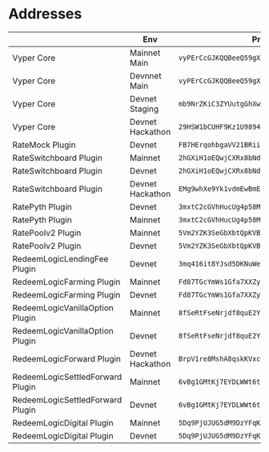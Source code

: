 # Addresses

|                                  | Env              | Program                                        | Upgrade authority                              |
| -------------------------------- | ---------------- | ---------------------------------------------- | ---------------------------------------------- |
| Vyper Core                       | Mainnet Main     | `vyPErCcGJKQQBeeQ59gXcWrDyU4vBrq8qQfacwmsAsp`  | `DpfQodEMtBjx7X8Y8VhC9THo18YVZmUtvm6ASCVFThxh` |
| Vyper Core                       | Devnnet Main     | `vyPErCcGJKQQBeeQ59gXcWrDyU4vBrq8qQfacwmsAsp`  | `DpfQodEMtBjx7X8Y8VhC9THo18YVZmUtvm6ASCVFThxh` |
| Vyper Core                       | Devnet Staging   | `mb9NrZKiC3ZYUutgGhXwwkAL6Jkvmu5WLDbxWRZ8L9U`  | `DpfQodEMtBjx7X8Y8VhC9THo18YVZmUtvm6ASCVFThxh` |
| Vyper Core                       | Devnet Hackathon | `29HSW1bCUHF9Kz1U9894nc9ycFCWTTTLMmKZmZ5qLwgT` | `DpfQodEMtBjx7X8Y8VhC9THo18YVZmUtvm6ASCVFThxh` |
| RateMock Plugin                  | Devnet           | `FB7HErqohbgaVV21BRiiMTuiBpeUYT8Yw7Z6EdEL7FAG` | `DpfQodEMtBjx7X8Y8VhC9THo18YVZmUtvm6ASCVFThxh` |
| RateSwitchboard Plugin           | Mainnet          | `2hGXiH1oEQwjCXRx8bNdHTi49ScZp7Mj2bxcjxtULKe1` | `DpfQodEMtBjx7X8Y8VhC9THo18YVZmUtvm6ASCVFThxh` |
| RateSwitchboard Plugin           | Devnet           | `2hGXiH1oEQwjCXRx8bNdHTi49ScZp7Mj2bxcjxtULKe1` | `DpfQodEMtBjx7X8Y8VhC9THo18YVZmUtvm6ASCVFThxh` |
| RateSwitchboard Plugin           | Devnet Hackathon | `EMg9whXe9Yk1vdmEwBmEfnucRAaombxC4HW1LyRy1tWD` | `DpfQodEMtBjx7X8Y8VhC9THo18YVZmUtvm6ASCVFThxh` |
| RatePyth Plugin                  | Devnet           | `3mxtC2cGVhHucUg4p58MVzVqUKLyiy1zWqRkRQdgUBPT` | `DpfQodEMtBjx7X8Y8VhC9THo18YVZmUtvm6ASCVFThxh` |
| RatePyth Plugin                  | Mainnet          | `3mxtC2cGVhHucUg4p58MVzVqUKLyiy1zWqRkRQdgUBPT` | `DpfQodEMtBjx7X8Y8VhC9THo18YVZmUtvm6ASCVFThxh` |
| RatePoolv2 Plugin                | Mainnet          | `5Vm2YZK3SeGbXbtQpKVByP9EvYy78ahnjFXKkf9B3yzW` | `DpfQodEMtBjx7X8Y8VhC9THo18YVZmUtvm6ASCVFThxh` |
| RatePoolv2 Plugin                | Devnet           | `5Vm2YZK3SeGbXbtQpKVByP9EvYy78ahnjFXKkf9B3yzW` | `DpfQodEMtBjx7X8Y8VhC9THo18YVZmUtvm6ASCVFThxh` |
| RedeemLogicLendingFee Plugin     | Devnet           | `3mq416it8YJsd5DKNuWeoCCAH8GYJfpuefHSNkSP6LyS` | `DpfQodEMtBjx7X8Y8VhC9THo18YVZmUtvm6ASCVFThxh` |
| RedeemLogicFarming Plugin        | Mainnet          | `Fd87TGcYmWs1Gfa7XXZycJwt9kXjRs8axMtxCWtCmowN` | `DpfQodEMtBjx7X8Y8VhC9THo18YVZmUtvm6ASCVFThxh` |
| RedeemLogicFarming Plugin        | Devnet           | `Fd87TGcYmWs1Gfa7XXZycJwt9kXjRs8axMtxCWtCmowN` | `DpfQodEMtBjx7X8Y8VhC9THo18YVZmUtvm6ASCVFThxh` |
| RedeemLogicVanillaOption Plugin  | Mainnet          | `8fSeRtFseNrjdf8quE2YELhuzLkHV7WEGRPA9Jz8xEVe` | `DpfQodEMtBjx7X8Y8VhC9THo18YVZmUtvm6ASCVFThxh` |
| RedeemLogicVanillaOption Plugin  | Devnet           | `8fSeRtFseNrjdf8quE2YELhuzLkHV7WEGRPA9Jz8xEVe` | `DpfQodEMtBjx7X8Y8VhC9THo18YVZmUtvm6ASCVFThxh` |
| RedeemLogicForward Plugin        | Devnet Hackathon | `BrpV1re8MshA8qskKVxcEG8zXG3vf2uLX6myeTKAyhsK` | `DpfQodEMtBjx7X8Y8VhC9THo18YVZmUtvm6ASCVFThxh` |
| RedeemLogicSettledForward Plugin | Mainnet          | `6vBg1GMtKj7EYDLWWt6tkHoDWLAAksNPbKWiXMic99qU` | `DpfQodEMtBjx7X8Y8VhC9THo18YVZmUtvm6ASCVFThxh` |
| RedeemLogicSettledForward Plugin | Devnet           | `6vBg1GMtKj7EYDLWWt6tkHoDWLAAksNPbKWiXMic99qU` | `DpfQodEMtBjx7X8Y8VhC9THo18YVZmUtvm6ASCVFThxh` |
| RedeemLogicDigital Plugin        | Mainnet          | `5Dq9PjUJUG5dM9DzYFqKA4YZYeKJfGaM5Gy7NjpY3p5r` | `DpfQodEMtBjx7X8Y8VhC9THo18YVZmUtvm6ASCVFThxh` |
| RedeemLogicDigital Plugin        | Devnet           | `5Dq9PjUJUG5dM9DzYFqKA4YZYeKJfGaM5Gy7NjpY3p5r` | `DpfQodEMtBjx7X8Y8VhC9THo18YVZmUtvm6ASCVFThxh` |
